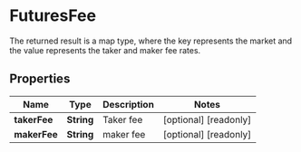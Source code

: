 
# FuturesFee

The returned result is a map type, where the key represents the market and the value represents the taker and maker fee rates.

## Properties

Name | Type | Description | Notes
------------ | ------------- | ------------- | -------------
**takerFee** | **String** | Taker fee |  [optional] [readonly]
**makerFee** | **String** | maker fee |  [optional] [readonly]

